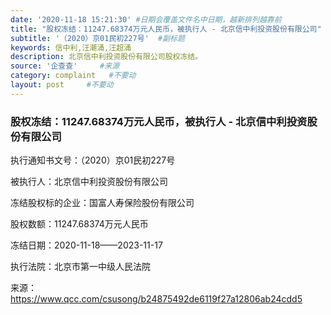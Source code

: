 ```yaml
---
date: '2020-11-18 15:21:30' #日期会覆盖文件名中日期，越新排列越靠前
title: "股权冻结：11247.68374万元人民币，被执行人 - 北京信中利投资股份有限公司"  #标题
subtitle: '（2020）京01民初227号'  #副标题
keywords: 信中利,汪潮涌,汪超涌
description: 北京信中利投资股份有限公司股权冻结。
source: '企查查'     #来源
category: complaint   #不要动
layout: post     #不要动
---
```


### 股权冻结：11247.68374万元人民币，被执行人 - 北京信中利投资股份有限公司

执行通知书文号：（2020）京01民初227号

被执行人：北京信中利投资股份有限公司

冻结股权标的企业：国富人寿保险股份有限公司

股权数额：11247.68374万元人民币    

冻结日期：2020-11-18——2023-11-17

执行法院：北京市第一中级人民法院


来源：https://www.qcc.com/csusong/b24875492de6119f27a12806ab24cdd5
